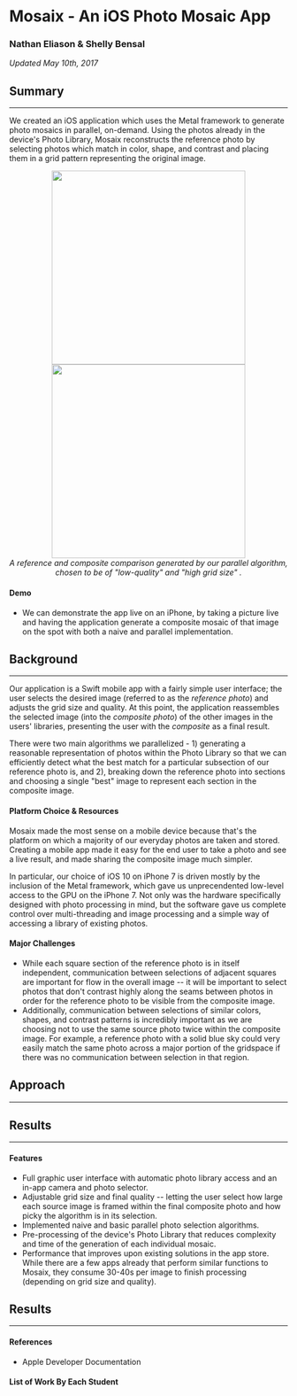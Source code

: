 # Mosaix - An iOS Photo Mosaic App
### Nathan Eliason & Shelly Bensal
<em>Updated May 10th, 2017</em>

## Summary
______

We created an iOS application which uses the Metal framework to generate photo mosaics in parallel, on-demand. Using the photos already in the device's Photo Library, Mosaix reconstructs the reference photo by selecting photos which match in color, shape, and contrast and placing them in a grid pattern representing the original image. <!--- Insert sentence here directly comparing our abilities to apps in the App Store/our naive implementation. -->

<p align="center">
  <img width="350" src="https://hunt.blob.core.windows.net/web-images/parallel/dog.jpg">
  <img width="350" src="https://hunt.blob.core.windows.net/web-images/parallel/mosaic_dog.jpg"><br/>
  <em>A reference and composite comparison generated by our parallel algorithm, chosen to be of "low-quality" and "high grid size" .</em>
</p>

#### Demo
 - We can demonstrate the app live on an iPhone, by taking a picture live and having the application generate a composite mosaic of that image on the spot with both a naive and parallel implementation.

## Background 
______
Our application is a Swift mobile app with a fairly simple user interface; the user selects the desired image (referred to as the _reference photo_) and adjusts the grid size and quality. At this point, the application reassembles the selected image (into the _composite photo_) of the other images in the users' libraries, presenting the user with the _composite_ as a final result.

There were two main algorithms we parallelized - 1) generating a reasonable representation of photos within the Photo Library so that we can efficiently detect what the best match for a particular subsection of our reference photo is, and 2), breaking down the reference photo into sections and choosing a single "best" image to represent each section in the composite image.

<!---
TODO: Add more about our implementation here.  
-->

#### Platform Choice & Resources 

Mosaix made the most sense on a mobile device because that's the platform on which a majority of our everyday photos are taken and stored. Creating a mobile app made it easy for the end user to take a photo and see a live result, and made sharing the composite image much simpler. 

In particular, our choice of iOS 10 on iPhone 7 is driven mostly by the inclusion of the Metal framework, which gave us unprecendented low-level access to the GPU on the iPhone 7. Not only was the hardware specifically designed with photo processing in mind, but the software gave us complete control over multi-threading and image processing and a simple way of accessing a library of existing photos.

#### Major Challenges

<!---
TODO: Rewrite to better address what we tried.
-->

 - While each square section of the reference photo is in itself independent, communication between selections of adjacent squares are important for flow in the overall image -- it will be important to select photos that don't contrast highly along the seams between photos in order for the reference photo to be visible from the composite image.
 - Additionally, communication between selections of similar colors, shapes, and contrast patterns is incredibly important as we are choosing not to use the same source photo twice within the composite image. For example, a reference photo with a solid blue sky could very easily match the same photo across a major portion of the gridspace if there was no communication between selection in that region.

## Approach 
______
 
## Results
______

#### Features
 - Full graphic user interface with automatic photo library access and an in-app camera and photo selector.
 - Adjustable grid size and final quality -- letting the user select how large each source image is framed within the final composite photo and how picky the algorithm is in its selection.
 - Implemented naive and basic parallel photo selection algorithms.
 - Pre-processing of the device's Photo Library that reduces complexity and time of the generation of each individual mosaic.
 - Performance that improves upon existing solutions in the app store. While there are a few apps already that perform similar functions to Mosaix, they consume 30-40s per image to finish processing (depending on grid size and quality).

## Results
______

#### References 
- Apple Developer Documentation 

#### List of Work By Each Student 
